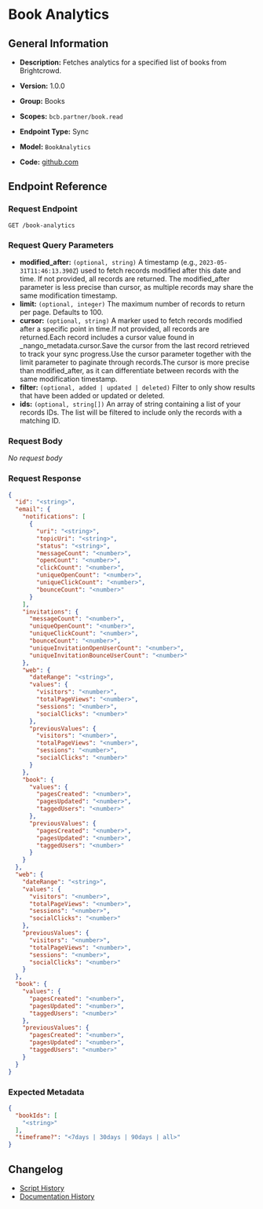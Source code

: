<!-- BEGIN GENERATED CONTENT -->
# Book Analytics

## General Information

- **Description:** Fetches analytics for a specified list of books from Brightcrowd.

- **Version:** 1.0.0
- **Group:** Books
- **Scopes:** `bcb.partner/book.read`
- **Endpoint Type:** Sync
- **Model:** `BookAnalytics`
- **Code:** [github.com](https://github.com/NangoHQ/integration-templates/tree/main/integrations/brightcrowd/syncs/book-analytics.ts)


## Endpoint Reference

### Request Endpoint

`GET /book-analytics`

### Request Query Parameters

- **modified_after:** `(optional, string)` A timestamp (e.g., `2023-05-31T11:46:13.390Z`) used to fetch records modified after this date and time. If not provided, all records are returned. The modified_after parameter is less precise than cursor, as multiple records may share the same modification timestamp.
- **limit:** `(optional, integer)` The maximum number of records to return per page. Defaults to 100.
- **cursor:** `(optional, string)` A marker used to fetch records modified after a specific point in time.If not provided, all records are returned.Each record includes a cursor value found in _nango_metadata.cursor.Save the cursor from the last record retrieved to track your sync progress.Use the cursor parameter together with the limit parameter to paginate through records.The cursor is more precise than modified_after, as it can differentiate between records with the same modification timestamp.
- **filter:** `(optional, added | updated | deleted)` Filter to only show results that have been added or updated or deleted.
- **ids:** `(optional, string[])` An array of string containing a list of your records IDs. The list will be filtered to include only the records with a matching ID.

### Request Body

_No request body_

### Request Response

```json
{
  "id": "<string>",
  "email": {
    "notifications": [
      {
        "uri": "<string>",
        "topicUri": "<string>",
        "status": "<string>",
        "messageCount": "<number>",
        "openCount": "<number>",
        "clickCount": "<number>",
        "uniqueOpenCount": "<number>",
        "uniqueClickCount": "<number>",
        "bounceCount": "<number>"
      }
    ],
    "invitations": {
      "messageCount": "<number>",
      "uniqueOpenCount": "<number>",
      "uniqueClickCount": "<number>",
      "bounceCount": "<number>",
      "uniqueInvitationOpenUserCount": "<number>",
      "uniqueInvitationBounceUserCount": "<number>"
    },
    "web": {
      "dateRange": "<string>",
      "values": {
        "visitors": "<number>",
        "totalPageViews": "<number>",
        "sessions": "<number>",
        "socialClicks": "<number>"
      },
      "previousValues": {
        "visitors": "<number>",
        "totalPageViews": "<number>",
        "sessions": "<number>",
        "socialClicks": "<number>"
      }
    },
    "book": {
      "values": {
        "pagesCreated": "<number>",
        "pagesUpdated": "<number>",
        "taggedUsers": "<number>"
      },
      "previousValues": {
        "pagesCreated": "<number>",
        "pagesUpdated": "<number>",
        "taggedUsers": "<number>"
      }
    }
  },
  "web": {
    "dateRange": "<string>",
    "values": {
      "visitors": "<number>",
      "totalPageViews": "<number>",
      "sessions": "<number>",
      "socialClicks": "<number>"
    },
    "previousValues": {
      "visitors": "<number>",
      "totalPageViews": "<number>",
      "sessions": "<number>",
      "socialClicks": "<number>"
    }
  },
  "book": {
    "values": {
      "pagesCreated": "<number>",
      "pagesUpdated": "<number>",
      "taggedUsers": "<number>"
    },
    "previousValues": {
      "pagesCreated": "<number>",
      "pagesUpdated": "<number>",
      "taggedUsers": "<number>"
    }
  }
}
```

### Expected Metadata

```json
{
  "bookIds": [
    "<string>"
  ],
  "timeframe?": "<7days | 30days | 90days | all>"
}
```

## Changelog

- [Script History](https://github.com/NangoHQ/integration-templates/commits/main/integrations/brightcrowd/syncs/book-analytics.ts)
- [Documentation History](https://github.com/NangoHQ/integration-templates/commits/main/integrations/brightcrowd/syncs/book-analytics.md)

<!-- END  GENERATED CONTENT -->

